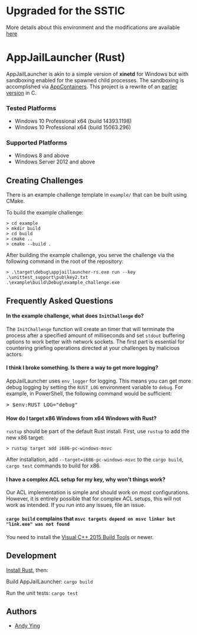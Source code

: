 # Upgraded for the SSTIC

More details about this environment and the modifications are available [here](https://thalium.github.io/blog/posts/sstic_infra_windows/)


# AppJailLauncher (Rust)

AppJailLauncher is akin to a simple version of **xinetd** for Windows but with sandboxing enabled for the spawned child processes. The sandboxing is accomplished via [AppContainers](https://goo.gl/5gNlUy). This project is a rewrite of an [earlier version](https://github.com/trailofbits/AppJailLauncher) in C.

### Tested Platforms
 * Windows 10 Professional x64 (build 14393.1198)
 * Windows 10 Professional x64 (build 15063.296)

### Supported Platforms
 * Windows 8 and above
 * Windows Server 2012 and above
 
## Creating Challenges

There is an example challenge template in `example/` that can be built using CMake.

To build the example challenge:

```
> cd example
> mkdir build
> cd build
> cmake ..
> cmake --build .
```

After building the example challenge, you serve the challenge via the following command in the root of the repository:

```
> .\target\debug\appjaillauncher-rs.exe run --key .\unittest_support\pub\key2.txt .\example\build\Debug\example_challenge.exe
```

## Frequently Asked Questions

#### In the example challenge, what does `InitChallenge` do?
The `InitChallenge` function will create an timer that will terminate the process after a specified amount of milliseconds and  set `stdout` buffering options to work better with network sockets. The first part is essential for countering griefing operations directed at your challenges by malicious actors.

#### I think I broke something. Is there a way to get more logging?
AppJailLauncher uses `env_logger` for logging. This means you can get more debug logging by setting the `RUST_LOG` environment variable to `debug`. For example, in PowerShell, the following command would be sufficient: 
<pre>
> $env:RUST_LOG="debug"
</pre>

#### How do I target x86 Windows from x64 Windows with Rust?
`rustup` should be part of the default Rust install. First, use `rustup` to add the new x86 target:

```
> rustup target add i686-pc-windows-msvc
```

After installation, add `--target=i686-pc-windows-msvc` to the `cargo build`, `cargo test` commands to build for x86.

#### I have a complex ACL setup for my key, why won't things work?
Our ACL implementation is simple and should work on _most_ configurations. However, it is entirely possible that for complex ACL setups, this will not work as intended. If you run into any issues, file an issue.

#### `cargo build` complains that `msvc targets depend on msvc linker but "link.exe" was not found`
You need to install the [Visual C++ 2015 Build Tools](http://go.microsoft.com/fwlink/?LinkId=691126&fixForIE=.exe) or newer.

## Development
[Install Rust](https://www.rust-lang.org/en-US/install.html), then:

Build AppJailLauncher: `cargo build`

Run the unit tests: `cargo test`

## Authors
 * [Andy Ying](https://github.com/yying)
